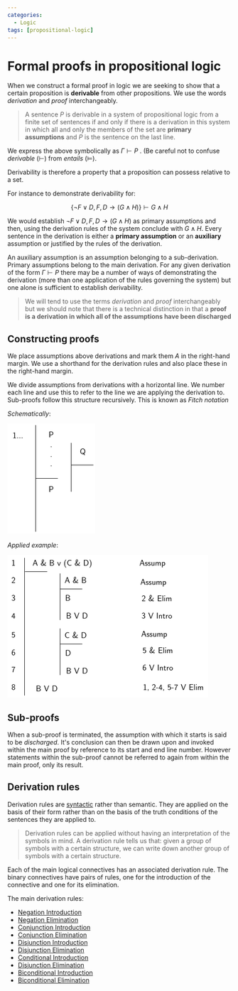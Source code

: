 ```yaml
---
categories:
  - Logic
tags: [propositional-logic]
---
```


# Formal proofs in propositional logic

When we construct a formal proof in logic we are seeking to show that a certain
proposition is **derivable** from other propositions. We use the words
_derivation_ and _proof_ interchangeably.

> A sentence $P$ is derivable in a system of propositional logic from a finite
> set of sentences if and only if there is a derivation in this system in which
> all and only the members of the set are **primary assumptions** and $P$ is the
> sentence on the last line.

We express the above symbolically as $\Gamma \vdash P$ . (Be careful not to
confuse _derivable_ ($\vdash$) from _entails_ ($\vDash$).

Derivability is therefore a property that a proposition can possess relative to
a set.

For instance to demonstrate derivability for:

$$
\{ \lnot F \lor D, F, D \rightarrow (G \land H) \} \vdash G \land H
$$

We would establish $\lnot F \lor D, F, D \rightarrow (G \land H)$ as primary
assumptions and then, using the derivation rules of the system conclude with
$G\land H$. Every sentence in the derivation is either a **primary assumption**
or an **auxiliary** assumption or justified by the rules of the derivation.

An auxiliary assumption is an assumption belonging to a sub-derivation. Primary
assumptions belong to the main derivation. For any given derivation of the form
$\Gamma \vdash P$ there may be a number of ways of demonstrating the derivation
(more than one application of the rules governing the system) but one alone is
sufficient to establish derivability.

> We will tend to use the terms _derivation_ and _proof_ interchangeably but we
> should note that there is a technical distinction in that a **proof is a
> derivation in which all of the assumptions have been discharged**

## Constructing proofs

We place assumptions above derivations and mark them _A_ in the right-hand
margin. We use a shorthand for the derivation rules and also place these in the
right-hand margin.

We divide assumptions from derivations with a horizontal line. We number each
line and use this to refer to the line we are applying the derivation to.
Sub-proofs follow this structure recursively. This is known as _Fitch notation_

_Schematically_:

![](/img/proofs-drawio-Page-5.drawio.png)

_Applied example_:

![](/img/proofs-drawio-Page-6.drawio.png)

## Sub-proofs

When a sub-proof is terminated, the assumption with which it starts is said to
be _discharged_. It's conclusion can then be drawn upon and invoked within the
main proof by reference to its start and end line number. However statements
within the sub-proof cannot be referred to again from within the main proof,
only its result.

## Derivation rules

Derivation rules are
[syntactic](Syntax_of_sentential_logic.md) rather
than semantic. They are applied on the basis of their form rather than on the
basis of the truth conditions of the sentences they are applied to.

> Derivation rules can be applied without having an interpretation of the
> symbols in mind. A derivation rule tells us that: given a group of symbols
> with a certain structure, we can write down another group of symbols with a
> certain structure.

Each of the main logical connectives has an associated derivation rule. The
binary connectives have pairs of rules, one for the introduction of the
connective and one for its elimination.

The main derivation rules:

- [Negation Introduction](Negation_Introduction.md)
- [Negation Elimination](Negation_Elimination.md)
- [Conjunction Introduction](Conjunction_Introduction.md)
- [Conjunction Elimination](Conditional_Elimination.md)
- [Disjunction Introduction](Disjunction_Introduction.md)
- [Disjunction Elimination](Disjunction_Elimination.md)
- [Conditional Introduction](Conditional_Introduction.md)
- [Disjunction Elimination](Disjunction_Elimination.md)
- [Biconditional Introduction](Biconditional_Introduction.md)
- [Biconditional Elimination](Biconditional_Elimination.md)
